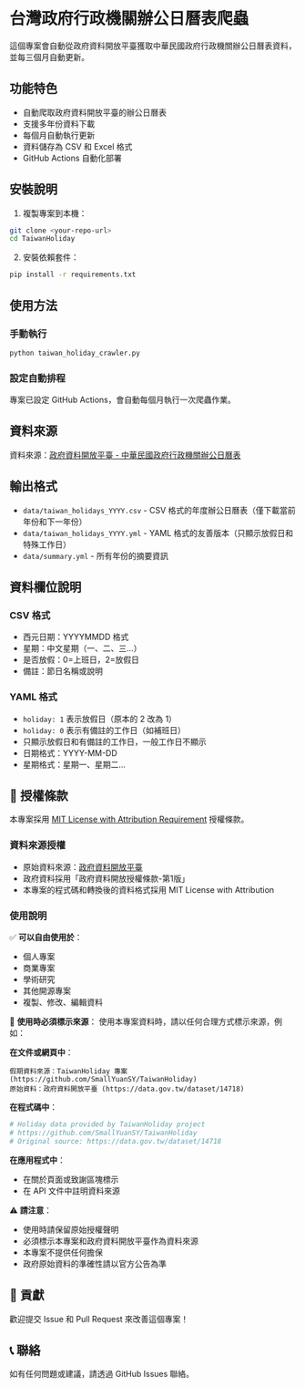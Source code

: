 # 台灣政府行政機關辦公日曆表爬蟲

這個專案會自動從政府資料開放平臺獲取中華民國政府行政機關辦公日曆表資料，並每三個月自動更新。

## 功能特色

- 自動爬取政府資料開放平臺的辦公日曆表
- 支援多年份資料下載
- 每個月自動執行更新
- 資料儲存為 CSV 和 Excel 格式
- GitHub Actions 自動化部署

## 安裝說明

1. 複製專案到本機：
```bash
git clone <your-repo-url>
cd TaiwanHoliday
```

2. 安裝依賴套件：
```bash
pip install -r requirements.txt
```

## 使用方法

### 手動執行
```bash
python taiwan_holiday_crawler.py
```

### 設定自動排程
專案已設定 GitHub Actions，會自動每個月執行一次爬蟲作業。

## 資料來源

資料來源：[政府資料開放平臺 - 中華民國政府行政機關辦公日曆表](https://data.gov.tw/dataset/14718)

## 輸出格式

- `data/taiwan_holidays_YYYY.csv` - CSV 格式的年度辦公日曆表（僅下載當前年份和下一年份）
- `data/taiwan_holidays_YYYY.yml` - YAML 格式的友善版本（只顯示放假日和特殊工作日）
- `data/summary.yml` - 所有年份的摘要資訊

## 資料欄位說明

### CSV 格式
- 西元日期：YYYYMMDD 格式
- 星期：中文星期（一、二、三...）
- 是否放假：0=上班日，2=放假日
- 備註：節日名稱或說明

### YAML 格式
- `holiday: 1` 表示放假日（原本的 2 改為 1）
- `holiday: 0` 表示有備註的工作日（如補班日）
- 只顯示放假日和有備註的工作日，一般工作日不顯示
- 日期格式：YYYY-MM-DD
- 星期格式：星期一、星期二...

## 📄 授權條款

本專案採用 [MIT License with Attribution Requirement](LICENSE) 授權條款。

### 資料來源授權
- 原始資料來源：[政府資料開放平臺](https://data.gov.tw/dataset/14718)
- 政府資料採用「政府資料開放授權條款-第1版」
- 本專案的程式碼和轉換後的資料格式採用 MIT License with Attribution

### 使用說明
✅ **可以自由使用於**：
- 個人專案
- 商業專案  
- 學術研究
- 其他開源專案
- 複製、修改、編輯資料

📝 **使用時必須標示來源**：
使用本專案資料時，請以任何合理方式標示來源，例如：

**在文件或網頁中**：
```
假期資料來源：TaiwanHoliday 專案 (https://github.com/SmallYuanSY/TaiwanHoliday)
原始資料：政府資料開放平臺 (https://data.gov.tw/dataset/14718)
```

**在程式碼中**：
```python
# Holiday data provided by TaiwanHoliday project
# https://github.com/SmallYuanSY/TaiwanHoliday
# Original source: https://data.gov.tw/dataset/14718
```

**在應用程式中**：
- 在關於頁面或致謝區塊標示
- 在 API 文件中註明資料來源

⚠️ **請注意**：
- 使用時請保留原始授權聲明
- 必須標示本專案和政府資料開放平臺作為資料來源
- 本專案不提供任何擔保
- 政府原始資料的準確性請以官方公告為準

## 🤝 貢獻

歡迎提交 Issue 和 Pull Request 來改善這個專案！

## 📞 聯絡

如有任何問題或建議，請透過 GitHub Issues 聯絡。 